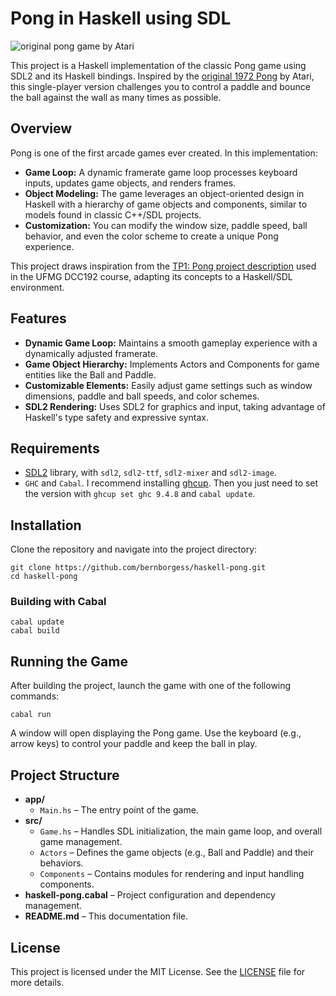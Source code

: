 # Pong in Haskell using SDL

![original pong game by Atari](https://upload.wikimedia.org/wikipedia/commons/6/62/Pong_Game_Test2.gif)

This project is a Haskell implementation of the classic Pong game using SDL2 and its Haskell bindings. Inspired by the [original 1972 Pong](https://en.wikipedia.org/wiki/Pong) by Atari, this single-player version challenges you to control a paddle and bounce the ball against the wall as many times as possible.

## Overview

Pong is one of the first arcade games ever created. In this implementation:
- **Game Loop:** A dynamic framerate game loop processes keyboard inputs, updates game objects, and renders frames.
- **Object Modeling:** The game leverages an object-oriented design in Haskell with a hierarchy of game objects and components, similar to models found in classic C++/SDL projects.
- **Customization:** You can modify the window size, paddle speed, ball behavior, and even the color scheme to create a unique Pong experience.

This project draws inspiration from the [TP1: Pong project description](https://lucasnfe.github.io/dcc192-2025-1/avaliacoes/tp1-pong) used in the UFMG DCC192 course, adapting its concepts to a Haskell/SDL environment.

## Features

- **Dynamic Game Loop:** Maintains a smooth gameplay experience with a dynamically adjusted framerate.
- **Game Object Hierarchy:** Implements Actors and Components for game entities like the Ball and Paddle.
- **Customizable Elements:** Easily adjust game settings such as window dimensions, paddle and ball speeds, and color schemes.
- **SDL2 Rendering:** Uses SDL2 for graphics and input, taking advantage of Haskell's type safety and expressive syntax.

## Requirements

- [SDL2](https://www.libsdl.org/) library, with `sdl2`, `sdl2-ttf`, `sdl2-mixer` and `sdl2-image`.
- `GHC` and `Cabal`. I recommend installing [ghcup](https://www.haskell.org/ghcup/). Then you just need to set the version with `ghcup set ghc 9.4.8` and `cabal update`.

## Installation

Clone the repository and navigate into the project directory:

```
git clone https://github.com/bernborgess/haskell-pong.git
cd haskell-pong
```

### Building with Cabal

```
cabal update
cabal build
```

## Running the Game

After building the project, launch the game with one of the following commands:

  ```
  cabal run
  ```

A window will open displaying the Pong game. Use the keyboard (e.g., arrow keys) to control your paddle and keep the ball in play.

## Project Structure

- **app/**
  - `Main.hs` – The entry point of the game.
- **src/**
  - `Game.hs` – Handles SDL initialization, the main game loop, and overall game management.
  - `Actors` – Defines the game objects (e.g., Ball and Paddle) and their behaviors.
  - `Components` – Contains modules for rendering and input handling components.
- **haskell-pong.cabal** – Project configuration and dependency management.
- **README.md** – This documentation file.

## License

This project is licensed under the MIT License. See the [LICENSE](LICENSE) file for more details.

